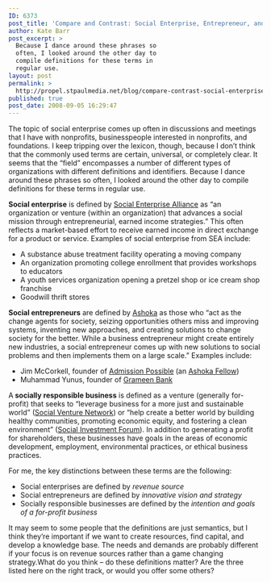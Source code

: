 ```yaml
---
ID: 6373
post_title: 'Compare and Contrast: Social Enterprise, Entrepreneur, and Business'
author: Kate Barr
post_excerpt: >
  Because I dance around these phrases so
  often, I looked around the other day to
  compile definitions for these terms in
  regular use.
layout: post
permalink: >
  http://propel.stpaulmedia.net/blog/compare-contrast-social-enterprise-entrepreneur-business/
published: true
post_date: 2008-09-05 16:29:47
---
```

The topic of social enterprise comes up often in discussions and meetings that I have with nonprofits, businesspeople interested in nonprofits, and foundations. I keep tripping over the lexicon, though, because I don’t think that the commonly used terms are certain, universal, or completely clear. It seems that the “field” encompasses a number of different types of organizations with different definitions and identifiers. Because I dance around these phrases so often, I looked around the other day to compile definitions for these terms in regular use.

<strong>Social enterprise</strong> is defined by <a href="http://www.se-alliance.org/" target="_blank" rel="noopener">Social Enterprise Alliance</a> as “an organization or venture (within an organization) that advances a social mission through entrepreneurial, earned income strategies.” This often reflects a market-based effort to receive earned income in direct exchange for a product or service. Examples of social enterprise from SEA include:
<ul>
 	<li>A substance abuse treatment facility operating a moving company</li>
 	<li>An organization promoting college enrollment that provides workshops to educators</li>
 	<li>A youth services organization opening a pretzel shop or ice cream shop franchise</li>
 	<li>Goodwill thrift stores</li>
</ul>
<strong>Social entrepreneurs</strong> are defined by <a href="http://www.ashoka.org/" target="_blank" rel="noopener">Ashoka</a> as those who “act as the change agents for society, seizing opportunities others miss and improving systems, inventing new approaches, and creating solutions to change society for the better. While a business entrepreneur might create entirely new industries, a social entrepreneur comes up with new solutions to social problems and then implements them on a large scale.” Examples include:
<ul>
 	<li>Jim McCorkell, founder of <a href="http://www.admissionpossible.org/" target="_blank" rel="noopener">Admission Possible</a> (an <a href="http://www.ashoka.org/fellows" target="_blank" rel="noopener">Ashoka Fellow</a>)</li>
 	<li>Muhammad Yunus, founder of <a href="http://www.grameen-info.org/" target="_blank" rel="noopener">Grameen Bank</a></li>
</ul>
A<strong> socially responsible business</strong> is defined as a venture (generally for-profit) that seeks to “leverage business for a more just and sustainable world” (<a href="http://www.svn.org/" target="_blank" rel="noopener">Social Venture Network</a>) or “help create a better world by building healthy communities, promoting economic equity, and fostering a clean environment” (<a href="http://www.socialinvest.org/" target="_blank" rel="noopener">Social Investment Forum</a>). In addition to generating a profit for shareholders, these businesses have goals in the areas of economic development, employment, environmental practices, or ethical business practices.

For me, the key distinctions between these terms are the following:
<ul>
 	<li>Social enterprises are defined by <em>revenue source</em></li>
 	<li>Social entrepreneurs are defined by <em>innovative vision and strategy</em></li>
 	<li>Socially responsible businesses are defined by the <em>intention and goals of a for-profit business</em></li>
</ul>
It may seem to some people that the definitions are just semantics, but I think they’re important if we want to create resources, find capital, and develop a knowledge base. The needs and demands are probably different if your focus is on revenue sources rather than a game changing strategy.What do you think – do these definitions matter? Are the three listed here on the right track, or would you offer some others?